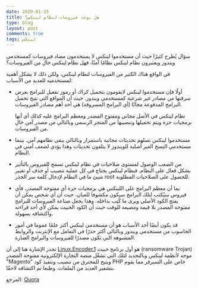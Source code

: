 ```yaml
---
date: 2020-01-15
title: هل يوجد فيروسات لنظام لينكس؟
type: blog
layout: post
comments: true
tags: لينكس
---
```


سؤال يُطرح كثيرًا حيث أن مستخدموا لينكس لا يستخدمون مضاد فيروسات كمستخدمي ويندوز ويعتبرون نظام لينكس نظامًا آمنًا، فهل نظام لينكس خالِ من الفيروسات؟

في الواقع هناك الكثير من الفيروسات لنظام لينكس، ولكن ذلك لا يشكل أهمية لمستخدميه للعديد من الأسباب:

* أولًا فإن مستخدموا لينكس لايقومون بتحميل كراك أو رموز تفعيل للبرامج بغرض سرقتها من مصادر غير شرعية كمستخدمي ويندوز. حيث أن المواقع التي تتيح تحميل البرامج المدفوعة مجانًا (أي البرامج المسروقة) هي أحد أهم مصادر الفيروسات.

    نظام لينكس في الأصل مجاني ومفتوح المصدر ومعظم البرامج عليه كذلك أي أنها برمجيات حرة ويتم تحميلها وتنصيبها من المتجر الرسمي وبالتالي من مصدر آمن خالِ من الفيروسات.

* مستخدموا لينكس تصلهم تحديثات مجانية باستمرار وبالتالي يبقى نظامهم آمن. بينما مستخدمي النسخ الغير أصلية للويندوز لا يتلقون تحديثات وهذا يؤدي لضعف أمني في النظام.

* من الصعب الوصول لمستوى صلاحيات في نظام لينكس تسمح للفيروس بالتأثير بشكل فعال على النظام. فنظام لينكس يحتاج في كل عملية تنصيب أو حذف أو تغيير شيئ ما في النظام لإدخال كلمة سر الجذر root للحصول على الصلاحيات المطلوبة.

* بما أن معظم البرامج على اللينكس هي برمجيات حرة أي مفتوحة المصدر، فأي فيروس سيُكتب لتلك البرامج سيكون مكشوفا للعيان، حيث أن أي شخص يمكن أن يفتح الكود الأصلي ويرى ما كُتِب بداخله. وهذا يجعل صناعة الفيروسات للبرامج مفتوحة المصدر بلا قيمة ومضيعة للوقت حيث أن الكود الخبيث يمكن ﻷي أحد قراءته واكتشافه بسهولة.

* قد يكون أيضًا أحد الأسباب هو أن مستخدمي لينكس أكثر علمًا عموما في أمور الحاسوب من مستخدمي ويندوز وبالتالي أكثر حذرًا في التعامل مع الإنترنت والروابط المشبوهة التي تكون مصدرًا للفيروسات والبرامج الضارة.


تجدر الإشارة هنا إلى أن <a href="https://en.wikipedia.org/wiki/Linux.Encoder.1" target="_blank">Linux.Encoder.1</a> هو أول برنامج خبيث (ransomware Trojan) موجه لأنظمة لينكس وبالتحديد لتلك التي تشغّل منصة التجارة الإلكترونية مفتوحة المصدر "Magento" ويتيح للمخترق من تنصيب وتنفيذ كود PHP خاص على السيرفر مما يقوم بتشفير العديد من الملفات. وطبعا تم اكتشافه لاحقًا.


المرجع: [Quora](https://www.quora.com/Why-is-there-no-viruses-in-Linux)

